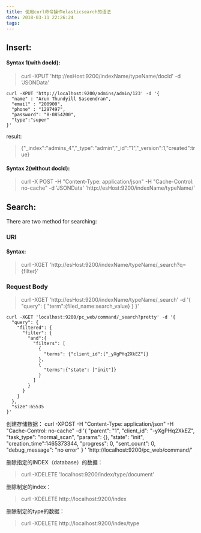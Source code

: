 ```yaml
---
title: 使用curl命令操作elasticsearch的语法
date: 2018-03-11 22:26:24
tags:
---
```


## Insert:
#### Syntax 1(with docId):
> curl -XPUT 'http://esHost:9200/indexName/typeName/docId' -d 'JSONData'

```
curl -XPUT 'http://localhost:9200/admins/admin/123' -d '{
  "name" : "Arun Thundyill Saseendran",
  "email" : "200900",      
  "phone" : "1297497", 
  "password": "8-0854200",
  "type":"super"
}'
```
result:

> {"_index":"admins_4","_type":"admin","_id":"1","_version":1,"created":true}

#### Syntax 2(without docId):
> curl -X POST -H "Content-Type: application/json" -H "Cache-Control: no-cache" -d 'JSONData' 'http://esHost:9200/indexName/typeName/'


## Search:
There are two method for searching:
### URI
#### Syntax:
> curl -XGET 'http://esHost:9200/indexName/typeName/_search?q={filter}'

### Request Body
> curl -XGET 'http://esHost:9200/indexName/typeName/_search' -d '{
>  "query": {
>    "term":{filed_name:search_value}
>  }
> }'
```
curl -XGET 'localhost:9200/pc_web/command/_search?pretty' -d '{
  "query": {
    "filtered": {
      "filter": {
        "and":{ 
          "filters": [
            {
              "terms": {"client_id":["_yXgPHq2XkEZ"]}
            },
            {
              "terms":{"state": ["init"]}
            }
          ]
        }
      }
    }
  },
  "size":65535
}'
```

创建存储数据：
curl -XPOST -H "Content-Type: application/json" -H "Cache-Control: no-cache" -d '{
  "parent": "1",
  "client_id": "-yXgPHq2XkEZ",
  "task_type": "normal_scan",
  "params": {},
  "state": "init",
  "creation_time":1465373344,
  "progress": 0,
  "sent_count": 0,
  "debug_message": "no error" 
} 
' 'http://localhost:9200/pc_web/command/'

删除指定的INDEX（database）的数据：
> curl -XDELETE 'localhost:9200/index/type/document'

删除制定的index：
> curl -XDELETE http://localhost:9200/index

删除制定的type的数据：
> curl -XDELETE http://localhost:9200/index/type
